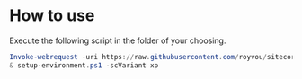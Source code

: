 # How to use

Execute the following script in the folder of your choosing.

```powershell
Invoke-webrequest -uri https://raw.githubusercontent.com/royvou/sitecore-docker-quickstart/master/setup-environment.ps1 -OutFile setup-environment.ps1
& setup-environment.ps1 -scVariant xp
```